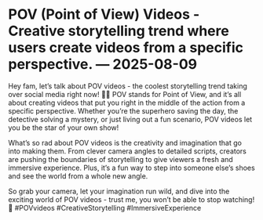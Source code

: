 # POV (Point of View) Videos - Creative storytelling trend where users create videos from a specific perspective. — 2025-08-09

Hey fam, let’s talk about POV videos - the coolest storytelling trend taking over social media right now! 🎥🔥 POV stands for Point of View, and it’s all about creating videos that put you right in the middle of the action from a specific perspective. Whether you’re the superhero saving the day, the detective solving a mystery, or just living out a fun scenario, POV videos let you be the star of your own show!

What’s so rad about POV videos is the creativity and imagination that go into making them. From clever camera angles to detailed scripts, creators are pushing the boundaries of storytelling to give viewers a fresh and immersive experience. Plus, it’s a fun way to step into someone else’s shoes and see the world from a whole new angle.

So grab your camera, let your imagination run wild, and dive into the exciting world of POV videos - trust me, you won’t be able to stop watching! 🌟 #POVvideos #CreativeStorytelling #ImmersiveExperience